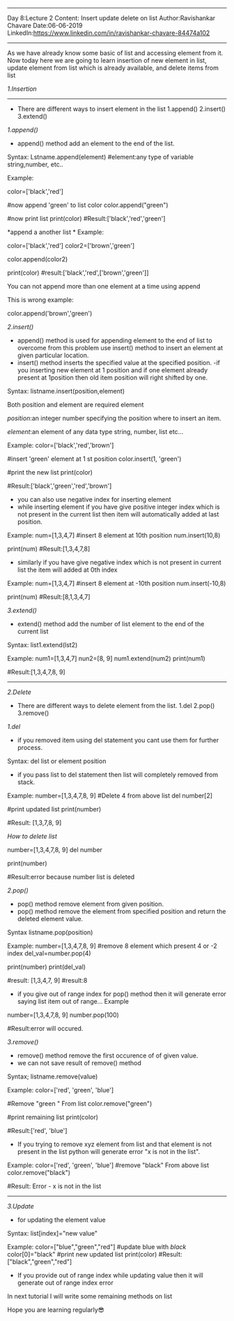 ____________________________

Day 8:Lecture 2
Content: Insert update delete on list
Author:Ravishankar Chavare
Date:06-06-2019
LinkedIn:https://www.linkedin.com/in/ravishankar-chavare-84474a102
_______________________________

As we have already know some basic of list and accessing element from it. 
Now today here we are going to learn insertion of new element in list, update element from list which is already available, and delete items from list


*1.Insertion*
_____________________________________
- There are different ways to insert element in the list
1.append()
2.insert()
3.extend()

*1.append()*
- append()  method add an element to the end of the list. 

Syntax:
Lstname.append(element)
#element:any type of variable string,number, etc.. 

Example:

color=['black','red']

#now append 'green' to list color
color.append("green") 

#now print list
print(color) 
#Result:['black','red','green']

*append a another list *
Example:

color=['black','red']
color2=['brown','green']

color.append(color2) 

print(color)
#result:['black','red',['brown','green']]

You can not append more than one element at a time using append 

This is wrong example:

color.append('brown','green') 


*2.insert()*
- append() method is used for appending element to the end of list to overcome from this problem use insert()  method to insert an element at given particular location. 
- insert() method inserts the specified value at the specified position.
-if you inserting new element at 1 position and if one element already present at 1position then old item position will right shifted by one. 



Syntax:
listname.insert(position,element) 

Both position and element are required element

*position*:an integer number specifying the position where to insert an item. 

*element*:an element of any data type string, number, list etc... 

Example:
color=['black','red','brown']

#insert 'green' element at 1 st position
color.insert(1, 'green') 

#print the new list
print(color)

#Result:['black','green','red','brown']

- you can also use negative index for inserting element
- while inserting element if you have give positive integer index which is not present in the current list then item will automatically added at last position. 

Example:
num=[1,3,4,7]
#insert 8 element at 10th position
num.insert(10,8) 

print(num) 
#Result:[1,3,4,7,8]


- similarly if you have give negative index which is not present in current list the item will added at 0th index

Example:
num=[1,3,4,7]
#insert 8 element at -10th position
num.insert(-10,8) 

print(num) 
#Result:[8,1,3,4,7]

*3.extend()*
- extend()  method add the number of list element to the end of the current list

Syntax:
list1.extend(lst2) 

Example:
num1=[1,3,4,7]
nun2=[8, 9]
num1.extend(num2) 
print(num1) 

#Result:[1,3,4,7,8, 9]

____________________________________



*2.Delete*

- There are different ways to delete element from the list. 
1.del
2.pop()
3.remove()


*1.del*
- if you removed item using del statement you cant use them for further process. 

Syntax:
del list or element position

- if you pass list to del statement then list will completely removed from stack. 

Example:
number=[1,3,4,7,8, 9]
#Delete 4 from above list
del number[2]

#print updated list
print(number) 

#Result: [1,3,7,8, 9]


*How to delete list*

number=[1,3,4,7,8, 9]
del number

print(number) 

#Result:error because number list is deleted


*2.pop()*

- pop() method remove element from given position. 
- pop() method remove the element from specified position and return the deleted element value. 

Syntax
listname.pop(position) 

Example:
number=[1,3,4,7,8, 9]
#remove 8 element which present 4 or -2 index
del_val=number.pop(4) 

print(number) 
print(del_val)

#result: [1,3,4,7, 9]
#result:8

- if you give out of range index for pop()  method then it will generate error saying list item out of range... 
Example

number=[1,3,4,7,8, 9]
number.pop(100) 

#Result:error will occured. 



*3.remove()*
- remove() method remove the first occurence of of given value. 
- we can not save result of remove() method

Syntax;
listname.remove(value) 

Example:
color=['red', 'green', 'blue']

#Remove "green " From list
color.remove("green")

#print remaining list
print(color) 

#Result:['red', 'blue']

- If you trying to remove xyz element from list and that element is not present in the list python will generate error "x is not in the list".

Example:
color=['red', 'green', 'blue']
#remove "black" From above list
color.remove("black")

#Result: Error - x is not in the list 

____________________________________

*3.Update*
- for updating the element value 

Syntax:
list[index]="new value"

Example:
color=["blue","green","red"]
#update blue with *black*
color[0]="black"
#print new updated list
print(color) 
#Result:["black","green","red"]


- If you provide out of range index while updating value then it will generate out of range index error

In next tutorial I will  write some remaining  methods on list


Hope you are learning regularly😎
